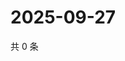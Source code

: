 # 2025-09-27

共 0 条

<!-- BEGIN ZHIHUQUESTIONS -->
<!-- 最后更新时间 Sat Sep 27 2025 10:12:58 GMT+0800 (China Standard Time) -->

<!-- END ZHIHUQUESTIONS -->

